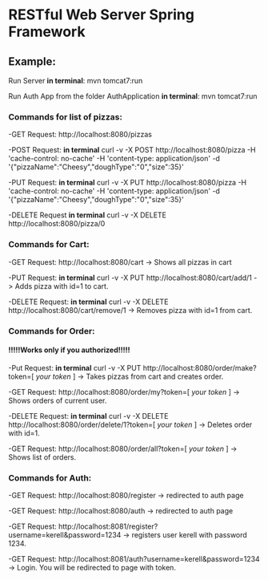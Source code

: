 # RESTful Web Server Spring Framework

## Example:

Run Server **in terminal**: mvn tomcat7:run

Run Auth App from the folder AuthApplication **in terminal**: mvn tomcat7:run

### Commands for list of pizzas:

-GET Request: http://localhost:8080/pizzas

-POST Request: **in terminal**
    curl -v -X POST http://localhost:8080/pizza -H 'cache-control: no-cache' -H 'content-type: application/json' -d '{"pizzaName":"Cheesy","doughType":"0","size":35}'

-PUT Request: **in terminal**
    curl -v -X PUT http://localhost:8080/pizza -H 'cache-control: no-cache' -H 'content-type: application/json' -d '{"pizzaName":"Cheesy","doughType":"0","size":35}'

-DELETE Request **in terminal**
    curl -v -X DELETE http://localhost:8080/pizza/0

### Commands for Cart:

-GET Request: http://localhost:8080/cart -> Shows all pizzas in cart

-PUT Request: **in terminal**
    curl -v -X PUT http://localhost:8080/cart/add/1 -> Adds pizza with id=1 to cart.

-DELETE Request: **in terminal**
    curl -v -X DELETE http://localhost:8080/cart/remove/1 -> Removes pizza with id=1 from cart.
 
### Commands for Order:

#### !!!!!Works only if you authorized!!!!!

-Put Request: **in terminal**
    curl -v -X PUT http://localhost:8080/order/make?token=[ *your token* ] -> Takes pizzas from cart and creates order. 

-GET Request: http://localhost:8080/order/my?token=[ *your token* ] -> Shows orders of current user. 

-DELETE Request: **in terminal**
    curl -v -X DELETE http://localhost:8080/order/delete/1?token=[ *your token* ] -> Deletes order with id=1.
    
-GET Request: http://localhost:8080/order/all?token=[ *your token* ] -> Shows list of orders.
    
### Commands for Auth:

-GET Request: http://localhost:8080/register -> redirected to auth page

-GET Request: http://localhost:8080/auth -> redirected to auth page

-GET Request: http://localhost:8081/register?username=kerell&password=1234 -> registers user kerell with password 1234.

-GET Request: http://localhost:8081/auth?username=kerell&password=1234 -> Login. You will be redirected to page with token.

